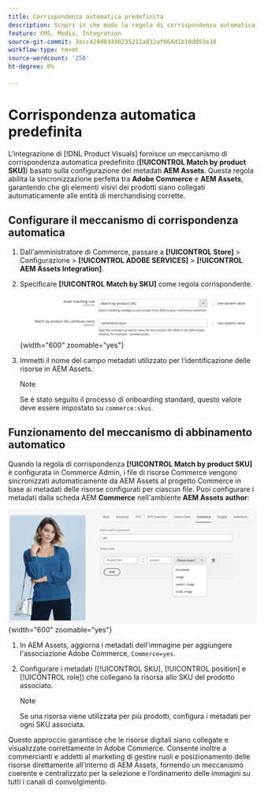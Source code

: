 ```yaml
---
title: Corrispondenza automatica predefinita
description: Scopri in che modo la regola di corrispondenza automatica predefinita consente una sincronizzazione perfetta tra Adobe Commerce e i visualizzatori di prodotto, garantendo che le risorse siano collegate automaticamente alle entità di merchandising corrette.
feature: CMS, Media, Integration
source-git-commit: 3ecc429003490235211a812af064d1b10d053e38
workflow-type: tm+mt
source-wordcount: '258'
ht-degree: 0%

---
```



# Corrispondenza automatica predefinita

L&#39;integrazione di [!DNL Product Visuals] fornisce un meccanismo di corrispondenza automatica predefinito (**[!UICONTROL Match by product SKU]**) basato sulla configurazione dei metadati **AEM Assets**. Questa regola abilita la sincronizzazione perfetta tra **Adobe Commerce** e **AEM Assets**, garantendo che gli elementi visivi dei prodotti siano collegati automaticamente alle entità di merchandising corrette.


## Configurare il meccanismo di corrispondenza automatica

1. Dall&#39;amministratore di Commerce, passare a **[!UICONTROL Store]** > Configurazione > **[!UICONTROL ADOBE SERVICES]** > **[!UICONTROL AEM Assets Integration]**.

1. Specificare **[!UICONTROL Match by SKU]** come regola corrispondente.

   ![regola di corrispondenza automatica predefinita](../assets/ootb-matching-rule.png){width="600" zoomable="yes"}

1. Immetti il nome del campo metadati utilizzato per l’identificazione delle risorse in AEM Assets.

   >[!NOTE]
   >
   > Se è stato seguito il processo di onboarding standard, questo valore deve essere impostato su `commerce:skus`.

## Funzionamento del meccanismo di abbinamento automatico

Quando la regola di corrispondenza **[!UICONTROL Match by product SKU]** è configurata in Commerce Admin, i file di risorse Commerce vengono sincronizzati automaticamente da AEM Assets al progetto Commerce in base ai metadati delle risorse configurati per ciascun file. Puoi configurare i metadati dalla scheda AEM **Commerce** nell&#39;ambiente **AEM Assets author**:

![Esempio di metadati](../assets/example-metadata.png){width="600" zoomable="yes"}

1. In AEM Assets, aggiorna i metadati dell&#39;immagine per aggiungere l&#39;associazione Adobe Commerce, `Commerce=yes`.

1. Configurare i metadati ([!UICONTROL SKU], [!UICONTROL position] e [!UICONTROL role]) che collegano la risorsa allo SKU del prodotto associato.

   >[!NOTE]
   >
   > Se una risorsa viene utilizzata per più prodotti, configura i metadati per ogni SKU associata.

Questo approccio garantisce che le risorse digitali siano collegate e visualizzate correttamente in Adobe Commerce. Consente inoltre a commercianti e addetti al marketing di gestire ruoli e posizionamento delle risorse direttamente all’interno di AEM Assets, fornendo un meccanismo coerente e centralizzato per la selezione e l’ordinamento delle immagini su tutti i canali di coinvolgimento.
